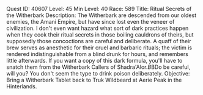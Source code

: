 Quest ID: 40607
Level: 45
Min Level: 40
Race: 589
Title: Ritual Secrets of the Witherbark
Description: The Witherbark are descended from our oldest enemies, the Amani Empire, but have since lost even the veneer of civilization. I don't even want hazard what sort of dark practices happen when they cook their ritual secrets in those boiling cauldrons of theirs, but supposedly those concoctions are careful and deliberate. A quaff of their brew serves as anesthetic for their cruel and barbaric rituals; the victim is rendered indistinguishable from a blind drunk for hours, and remembers little afterwards. If you want a copy of this dark formula, you'll have to snatch them from the Witherbark Callers of Shadra'Alor.$B$BDo be careful, will you? You don't seem the type to drink poison deliberately.
Objective: Bring a Witherbark Tablet back to Truk Wildbeard at Aerie Peak in the Hinterlands.

